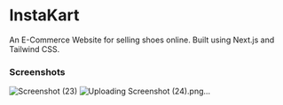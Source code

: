 # InstaKart

An E-Commerce Website for selling shoes online. Built using Next.js and Tailwind CSS.

### Screenshots
![Screenshot (23)](https://github.com/rutwikdesh/InstaKart/assets/47482137/71ae1848-df9e-4a8f-984d-74b50be22e07)
![Uploading Screenshot (24).png…]()
